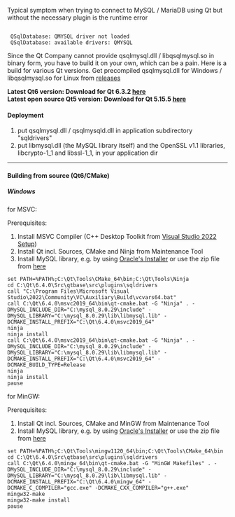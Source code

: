Typical symptom when trying to connect to MySQL / MariaDB using Qt but without the necessary plugin is the runtime error 


<pre><code>
 QSqlDatabase: QMYSQL driver not loaded
 QSqlDatabase: available drivers: QMYSQL
</code></pre>


Since the Qt Company cannot provide qsqlmysql.dll / libqsqlmysql.so in binary form, you have to build it on your own, which can be a pain. Here is a build for various Qt versions. Get precompiled qsqlmysql.dll for Windows / libqsqlmysql.so for Linux from <a href="https://github.com/thecodemonkey86/qt_mysql_driver/releases">releases</a>

<b>
Latest Qt6 version: Download for Qt 6.3.2 <a href="https://github.com/thecodemonkey86/qt_mysql_driver/releases/tag/qmysql_6.3.2">here</a><br>
Latest open source Qt5 version: Download for Qt 5.15.5 <a href="https://github.com/thecodemonkey86/qt_mysql_driver/releases/tag/qmysql_5.15.5">here</a>
</b>
<br>


<h4>Deployment</h4>

1) put qsqlmysql.dll / qsqlmysqld.dll in application subdirectory "sqldrivers" 
2) put libmysql.dll (the MySQL library itself) and the OpenSSL v1.1 libraries, libcrypto-1_1 and libssl-1_1, in your application dir 

<hr>
<h4>Building from source (Qt6/CMake)</h4>

<h5>Windows</h5>
for MSVC:

Prerequisites:
1. Install MSVC Compiler (C++ Desktop Toolkit from [Visual Studio 2022 Setup](https://c2rsetup.officeapps.live.com/c2r/downloadVS.aspx?sku=community&channel=Release&version=VS2022&source=VSLandingPage&includeRecommended=true&cid=2030))
2. Install Qt incl. Sources, CMake and Ninja from Maintenance Tool
3. Install MySQL library, e.g. by using [Oracle's Installer](https://dev.mysql.com/downloads/installer/) or use the zip file from [here](https://github.com/thecodemonkey86/qt_mysql_driver/releases/tag/libmysql)

```console
set PATH=%PATH%;C:\Qt\Tools\CMake_64\bin;C:\Qt\Tools\Ninja
cd C:\Qt\6.4.0\Src\qtbase\src\plugins\sqldrivers
call "C:\Program Files\Microsoft Visual Studio\2022\Community\VC\Auxiliary\Build\vcvars64.bat"
call C:\Qt\6.4.0\msvc2019_64\bin\qt-cmake.bat -G "Ninja" . -DMySQL_INCLUDE_DIR="C:\mysql_8.0.29\include" -DMySQL_LIBRARY="C:\mysql_8.0.29\lib\libmysql.lib" -DCMAKE_INSTALL_PREFIX="C:\Qt\6.4.0\msvc2019_64"
ninja
ninja install
call C:\Qt\6.4.0\msvc2019_64\bin\qt-cmake.bat -G "Ninja" . -DMySQL_INCLUDE_DIR="C:\mysql_8.0.29\include" -DMySQL_LIBRARY="C:\mysql_8.0.29\lib\libmysql.lib" -DCMAKE_INSTALL_PREFIX="C:\Qt\6.4.0\msvc2019_64" -DCMAKE_BUILD_TYPE=Release
ninja
ninja install
pause
```

for MinGW:

Prerequisites:
1. Install Qt incl. Sources, CMake and MinGW from Maintenance Tool
2. Install MySQL library, e.g. by using [Oracle's Installer](https://dev.mysql.com/downloads/installer/) or use the zip file from [here](https://github.com/thecodemonkey86/qt_mysql_driver/releases/tag/libmysql)

```console
set PATH=%PATH%;C:\Qt\Tools\mingw1120_64\bin;C:\Qt\Tools\CMake_64\bin
cd C:\Qt\6.4.0\Src\qtbase\src\plugins\sqldrivers
call C:\Qt\6.4.0\mingw_64\bin\qt-cmake.bat -G "MinGW Makefiles" . -DMySQL_INCLUDE_DIR="C:\mysql_8.0.29\include" -DMySQL_LIBRARY="C:\mysql_8.0.29\lib\libmysql.lib" -DCMAKE_INSTALL_PREFIX="C:\Qt\6.4.0\mingw_64" -DCMAKE_C_COMPILER="gcc.exe" -DCMAKE_CXX_COMPILER="g++.exe"
mingw32-make
mingw32-make install
pause
```
